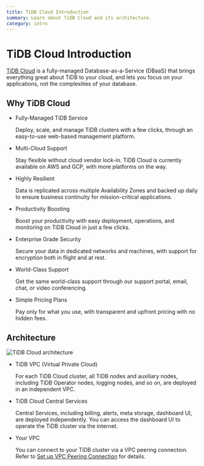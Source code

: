 ```yaml
---
title: TiDB Cloud Introduction
summary: Learn about TiDB Cloud and its architecture.
category: intro
---
```


# TiDB Cloud Introduction

[TiDB Cloud](https://pingcap.com/products/tidbcloud) is a fully-managed Database-as-a-Service (DBaaS) that brings everything great about TiDB to your cloud, and lets you focus on your applications, not the complexities of your database.

## Why TiDB Cloud

- Fully-Managed TiDB Service

    Deploy, scale, and manage TiDB clusters with a few clicks, through an easy-to-use web-based management platform.

- Multi-Cloud Support

    Stay flexible without cloud vendor lock-in. TiDB Cloud is currently available on AWS and GCP, with more platforms on the way.

- Highly Resilient

    Data is replicated across multiple Availability Zones and backed up daily to ensure business continuity for mission-critical applications.

- Productivity Boosting

    Boost your productivity with easy deployment, operations, and monitoring on TiDB Cloud in just a few clicks.

- Enterprise Grade Security

    Secure your data in dedicated networks and machines, with support for encryption both in flight and at rest.

- World-Class Support

    Get the same world-class support through our support portal, email, chat, or video conferencing.

- Simple Pricing Plans

    Pay only for what you use, with transparent and upfront pricing with no hidden fees.

## Architecture

![TiDB Cloud architecture](https://download.pingcap.com/images/docs/tidb-cloud/tidb-cloud-architecture.png)

- TiDB VPC (Virtual Private Cloud)

    For each TiDB Cloud cluster, all TiDB nodes and auxiliary nodes, including TiDB Operator nodes, logging nodes, and so on, are deployed in an independent VPC.

- TiDB Cloud Central Services

    Central Services, including billing, alerts, meta storage, dashboard UI, are deployed independently. You can access the dashboard UI to operate the TiDB cluster via the internet.

- Your VPC

    You can connect to your TiDB cluster via a VPC peering connection. Refer to [Set up VPC Peering Connection](/tidb-cloud/set-up-vpc-peering-connections.md) for details.
